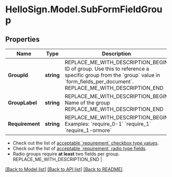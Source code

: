# HelloSign.Model.SubFormFieldGroup

## Properties

Name | Type | Description | Notes
------------ | ------------- | ------------- | -------------
**GroupId** | **string** | REPLACE_ME_WITH_DESCRIPTION_BEGIN ID of group. Use this to reference a specific group from the &#x60;group&#x60; value in &#x60;form_fields_per_document&#x60;. REPLACE_ME_WITH_DESCRIPTION_END | 
**GroupLabel** | **string** | REPLACE_ME_WITH_DESCRIPTION_BEGIN Name of the group REPLACE_ME_WITH_DESCRIPTION_END | 
**Requirement** | **string** | REPLACE_ME_WITH_DESCRIPTION_BEGIN Examples: &#x60;require_0-1&#x60; &#x60;require_1&#x60; &#x60;require_1-ormore&#x60;

- Check out the list of [acceptable &#x60;requirement&#x60; checkbox type values](/api/reference/constants/#checkbox-field-grouping).
- Check out the list of [acceptable &#x60;requirement&#x60; radio type fields](/api/reference/constants/#radio-field-grouping).
- Radio groups require **at least** two fields per group. REPLACE_ME_WITH_DESCRIPTION_END | 

[[Back to Model list]](../README.md#documentation-for-models) [[Back to API list]](../README.md#documentation-for-api-endpoints) [[Back to README]](../README.md)

